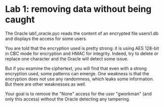 # Lab 1: removing data without being caught

The Oracle lab1_oracle.pyc reads the content of an encrypted file users1.db and displays the access for some users.

You are told that the encryption used is pretty strong: it is using AES 128-bit in CBC mode for encryption and HMAC for integrity. Indeed, try to delete or replace one character and the Oracle will detect some issue.

But if you examine the ciphertext, you will find that even with a strong encryption used, some patterns can emerge. One weakness is that the encryption does not use any randomness, which leaks some information. But there are other weaknesses as well.

Your goal is to remove the "None" access for the user "gworkman" (and only this access) without the Oracle detecting any tampering.
